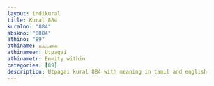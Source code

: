 ```yaml
---
layout: indikural
title: Kural 884
kuralno: "884"
abskno: "0884"
athino: "89"
athiname: உட்பகை
athinameen: Utpagai
athinametr: Enmity within
categories: [89]
description: Utpagai kural 884 with meaning in tamil and english 
---
```


